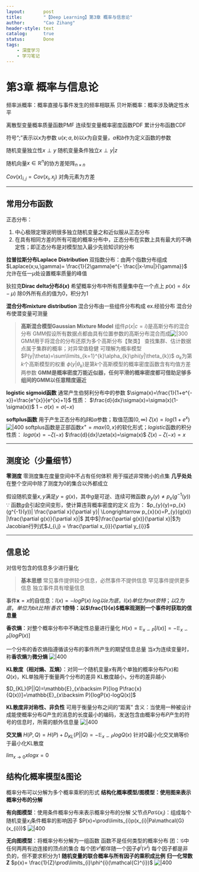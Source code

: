 ```yaml
---
layout:       post
title:        "【Deep Learning】第3章 概率与信息论"
author:       "Cao Zihang"
header-style: text
catalog:      true
status:		  Done
tags:
    - 深度学习
    - 学习笔记
---
```

# 第3章 概率与信息论
频率派概率：概率直接与事件发生的频率相联系
贝叶斯概率：概率涉及确定性水平

离散型变量概率质量函数PMF
连续型变量概率密度函数PDF
累计分布函数CDF

符号“;”表示以x为参数
$u(x;a,b)$以$x$为自变量，$a$和$b$作为定义函数的参数

随机变量独立性$x\perp y$
随机变量条件独立$x\perp y | z$

随机向量$x\in \mathbb{R}^{n}$的协方差矩阵$_{n\times n}$



$Cov(x)_{i,j} = Cov(x_{i}, x_{j})$
对角元素为方差

---
## 常用分布函数
正态分布：
1. 中心极限定理说明很多独立随机变量之和近似服从正态分布
2. 在具有相同方差的所有可能的概率分布中，正态分布在实数上具有最大的不确定性；即正态分布是对模型加入最少先验知识的分布

**拉普拉斯分布Laplace Distribution**
双指数分布：由两个指数分布组成
$Laplace(x;u,\gamma)= \frac{1}{2\gamma}e^{- \frac{|x-\mu|}{\gamma}}$
允许在任一$\mu$处设置概率质量的峰值

狄拉克**Dirac delta分布$\delta(x)$**
希望概率分布中所有质量集中在一个点上
$p(x)=\delta(x-\mu)$
除0外所有点的值为0，积分为1

**混合分布mixture distribution**
混合分布由一些组件分布构成
ex.经验分布
混合分布使潜变量可测量

> **高斯混合模型Gaussian Mixture Model**
> 组件$p(x|c=i)$是高斯分布的混合分布
> GMM假设所有数据点都由具有位置参数的高斯分布混合而成![|300](https://raw.githubusercontent.com/CaoZihang/picpicpicpicpicpic78k664/main/img/202212201507905.png)
> GMM用于将混合的分布还原为多个高斯分布【聚类】
> 查找集群、估计数据点属于集群的概率；对异常值稳健
> 可理解为概率模型
> $P(y|\theta)=\sum\limits_{k=1}^{k}\alpha_{k}\phi(y|\theta_{k})$
> $\alpha_{k}$为第$k$个高斯模型的权重
> $\phi(y|\theta_{k})$是第$k$个高斯模型的概率密度函数含有均值方差两参数
> **GMM是概率密度万能近似器，任何平滑的概率密度都可借助足够多组间的GMM以任意精度逼近**

**logistic sigmoid函数**
通常产生伯努利分布中的参数
$\sigma(x)=\frac{1}{1+e^{-x}}=\frac{e^{x}}{e^{x}+1}$
性质：
$\frac{d}{dx}\sigma(x)=\sigma(x)(1-\sigma(x))$
$1-\sigma(x)=\sigma(-x)$

**softplus函数**
用于产生正态分布的$\beta$和$\alpha$参数；取值范围$(0,\infty)$
$\zeta(x)=log(1+e^{x})$
![|400](https://raw.githubusercontent.com/CaoZihang/picpicpicpicpicpic78k664/main/img/202212201509983.jpg)
softplus函数是正部函数$x^{+}=max\{0,x\}$的软化形式；$logistic$函数的积分
性质：
$log\sigma(x)=-\zeta(-x)$
$\frac{d}{dx}\zeta(x)=\sigma(x)$
$\zeta(x)-\zeta(-x)=x$

---
## 测度论（少量细节）
**零测度**
零测度集在度量空间中不占有任何体积
用于描述非常微小的点集
**几乎处处**
在整个空间中除了测度为0的集合以外都成立

假设随机变量$x,y$满足$y=g(x)$，其中$g$是可逆、连续可微函数
$p_{y}(y)\neq p_{x}(g^{-1}(y))$
$\because$ 函数$g$会引起空间变形，使计算违背概率密度的定义
应为：
$p_{y}(y)=p_{x}(g^{-1}(y))| \frac{\partial x}{\partial y}| \Longrightarrow p_{x}(x)=P_{y}(g(x)) |\frac{\partial g(x)}{\partial x}|$
其中$|\frac{\partial g(x)}{\partial x}|$为Jacobian行列式$J_{i,j} = \frac{\partial x_{i}}{\partial y_{i}}$

---
## 信息论
对信号包含的信息多少进行量化

> **基本思想**
> 常见事件提供较少信息，必然事件不提供信息
> 罕见事件提供更多信息
> 独立事件具有增量信息

事件$\mathbf{x}=x$的自信息：$I(x)=-logP(x)$
$log以e为底，I(x)单位为nat奈特；以2为底，单位为bit比特/香农$
**1奈特：以$\frac{1}{e}$概率观测到一个事件时获取的信息量**

**香农熵**：对整个概率分布中不确定性总量进行量化
$H(x)=\mathbb{E}_{x\backsim P}[I(x)]=-\mathbb{E}_{x\backsim P}[logP(x)]$



一个分布的香农熵指遵循该分布的事件所产生的期望信息总量
当$x$为连续变量时，称**香农熵**为**微分熵**
![|400](https://raw.githubusercontent.com/CaoZihang/picpicpicpicpicpic78k664/main/img/202212201510536.jpg)

**KL散度（相对熵、互熵）**：对同一个随机变量$x$有两个单独的概率分布$P(x)$和$Q(x)$，KL单独用于衡量两个分布的差异
KL散度越小，分布的差异越小



$D_{KL}(P||Q)=\mathbb{E}_{x\backsim P}[log P\frac{x}{Q(x)}]=\mathbb{E}_{x\backsim P}[logP(x)-logQ(x)]$



**KL散度非对称性、非负性**
可用于衡量分布之间的“距离”
含义：当使用一种被设计成能使概率分布$Q$产生的消息的长度最小的编码，发送包含由概率分布$P$产生的符号的信息时，所需的额外信息量
![|400](https://raw.githubusercontent.com/CaoZihang/picpicpicpicpicpic78k664/main/img/202212201512688.jpg)

**交叉熵**
$H(P,Q)=H(P)+D_{KL}(P||Q)=-\mathbb{E}_{x\backsim P}logQ(x)$
针对Q最小化交叉熵等价于最小化KL散度

$lim_{x\to 0}xlogx=0$

## 结构化概率模型&图论
概率分布可以分解为多个概率乘积的形式
**结构化概率模型/图模型：使用图来表示概率分布的分解**

**有向图模型**：使用条件概率分布来表示概率分布的分解
父节点$Pa\mathcal{G}(x_{i})$：组成每个随机变量$x_{i}$条件概率的影响因子
$P(x)=\prod\limits_{i}p(x_{i}|Pa\mathcal{G}(x_{i}))$
![|400](https://raw.githubusercontent.com/CaoZihang/picpicpicpicpicpic78k664/main/img/202212201513563.jpg)

**无向图模型**：将概率分布分解为一组函数
函数不是任何类型的概率分布
团：$\mathcal{G}$中任何两两有边连接的顶点的集合
每个团$\mathcal{C}^{i}$都伴随一个因子$\phi^{i}(\mathcal{C}^i)$
每个因子都是非负的，但不要求积分为1
**随机变量的联合概率与所有因子的乘积成比例**
**归一化常数Z**
$p(x)= \frac{1}{Z}\prod\limits_{i}\phi^{i}(\mathcal{C}^{i})$
![|400](https://raw.githubusercontent.com/CaoZihang/picpicpicpicpicpic78k664/main/img/202212201515373.jpg)




